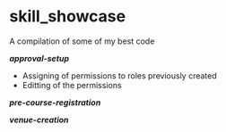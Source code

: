 # skill_showcase
A compilation of some of my best code

**_approval-setup_**
- Assigning of permissions to roles previously created
- Editting of the permissions

**_pre-course-registration_**

**_venue-creation_**
